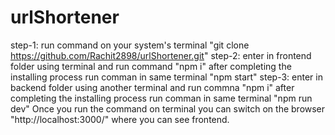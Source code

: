 # urlShortener

step-1: run command on your system's terminal "git clone https://github.com/Rachit2898/urlShortener.git"
step-2: enter in frontend folder using terminal and run command "npm i" after completing the installing process run comman in same terminal "npm start"
step-3: enter in backend folder using another terminal and run commna "npm i" after completing the installing process run comman in same terminal "npm run dev"
Once you run the command on terminal you can switch on the browser "http://localhost:3000/" where you can see frontend. 
